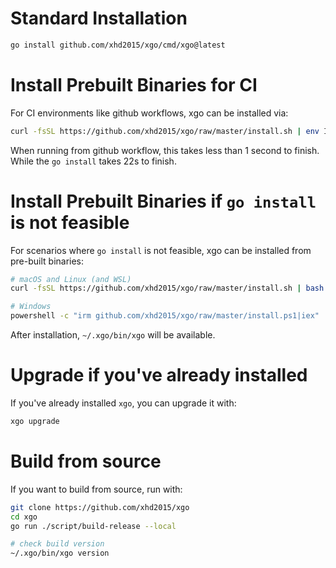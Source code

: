 # Standard Installation
```sh
go install github.com/xhd2015/xgo/cmd/xgo@latest
```

# Install Prebuilt Binaries for CI
For CI environments like github workflows, xgo can be installed via:
```sh
curl -fsSL https://github.com/xhd2015/xgo/raw/master/install.sh | env INSTALL_TO_BIN=true bash
```

When running from github workflow, this takes less than 1 second to finish. While the `go install` takes 22s to finish.

# Install Prebuilt Binaries if `go install` is not feasible 
For scenarios where `go install` is not feasible, xgo can be installed from pre-built binaries:
```sh
# macOS and Linux (and WSL)
curl -fsSL https://github.com/xhd2015/xgo/raw/master/install.sh | bash

# Windows
powershell -c "irm github.com/xhd2015/xgo/raw/master/install.ps1|iex"
```

After installation, `~/.xgo/bin/xgo` will be available.
# Upgrade if you've already installed
If you've already installed `xgo`, you can upgrade it with:

```sh
xgo upgrade
```

# Build from source
If you want to build from source, run with:

```sh
git clone https://github.com/xhd2015/xgo
cd xgo
go run ./script/build-release --local

# check build version
~/.xgo/bin/xgo version
```